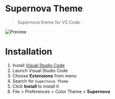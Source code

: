 # Supernova Theme

> Supernova theme for VS Code.

![Preview](images/preview.gif)

# Installation

1.  Install [Visual Studio Code](https://code.visualstudio.com/)
2.  Launch Visual Studio Code
3.  Choose **Extensions** from menu
4.  Search for `Supernova Theme`
5.  Click **Install** to install it
6.  File > Preferences > Color Theme > **Supernova**
